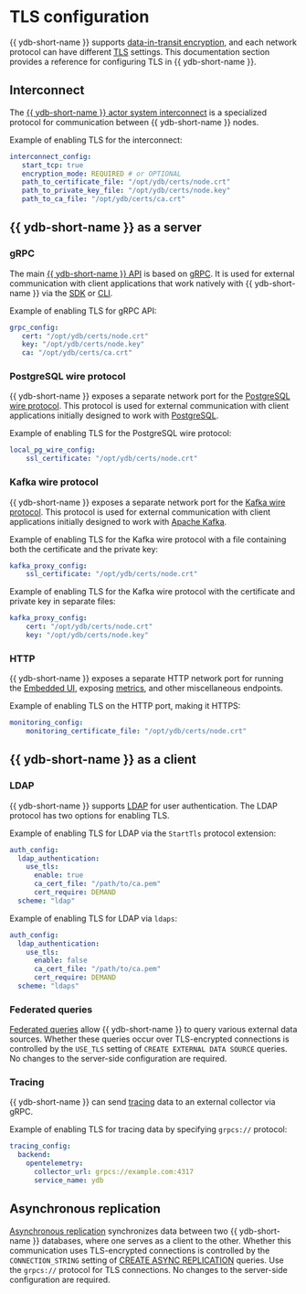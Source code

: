 # TLS configuration

{{ ydb-short-name }} supports [data-in-transit encryption](../../security/encryption/data-in-transit.md), and each network protocol can have different [TLS](https://en.wikipedia.org/wiki/Transport_Layer_Security) settings. This documentation section provides a reference for configuring TLS in {{ ydb-short-name }}.

## Interconnect

The [{{ ydb-short-name }} actor system interconnect](../../concepts/glossary.md#actor-system-interconnect) is a specialized protocol for communication between {{ ydb-short-name }} nodes.

Example of enabling TLS for the interconnect:

```yaml
interconnect_config:
   start_tcp: true
   encryption_mode: REQUIRED # or OPTIONAL
   path_to_certificate_file: "/opt/ydb/certs/node.crt"
   path_to_private_key_file: "/opt/ydb/certs/node.key"
   path_to_ca_file: "/opt/ydb/certs/ca.crt"
```

## {{ ydb-short-name }} as a server

### gRPC

The main [{{ ydb-short-name }} API](../../reference/ydb-sdk/overview-grpc-api.md) is based on [gRPC](https://grpc.io/). It is used for external communication with client applications that work natively with {{ ydb-short-name }} via the [SDK](../../reference/ydb-sdk/index.md) or [CLI](../../reference/ydb-cli/index.md).

Example of enabling TLS for gRPC API:

```yaml
grpc_config:
   cert: "/opt/ydb/certs/node.crt"
   key: "/opt/ydb/certs/node.key"
   ca: "/opt/ydb/certs/ca.crt"
```

### PostgreSQL wire protocol

{{ ydb-short-name }} exposes a separate network port for the [PostgreSQL wire protocol](../../postgresql/intro.md). This protocol is used for external communication with client applications initially designed to work with [PostgreSQL](https://www.postgresql.org/).

Example of enabling TLS for the PostgreSQL wire protocol:

```yaml
local_pg_wire_config:
    ssl_certificate: "/opt/ydb/certs/node.crt"
```

### Kafka wire protocol

{{ ydb-short-name }} exposes a separate network port for the [Kafka wire protocol](../../reference/kafka-api/index.md). This protocol is used for external communication with client applications initially designed to work with [Apache Kafka](https://kafka.apache.org/).

Example of enabling TLS for the Kafka wire protocol with a file containing both the certificate and the private key:

```yaml
kafka_proxy_config:
    ssl_certificate: "/opt/ydb/certs/node.crt"
```

Example of enabling TLS for the Kafka wire protocol with the certificate and private key in separate files:

```yaml
kafka_proxy_config:
    cert: "/opt/ydb/certs/node.crt"
    key: "/opt/ydb/certs/node.key"
```

### HTTP

{{ ydb-short-name }} exposes a separate HTTP network port for running the [Embedded UI](../../reference/embedded-ui/index.md), exposing [metrics](../../devops/observability/monitoring.md), and other miscellaneous endpoints.

Example of enabling TLS on the HTTP port, making it HTTPS:

```yaml
monitoring_config:
    monitoring_certificate_file: "/opt/ydb/certs/node.crt"
```

## {{ ydb-short-name }} as a client

### LDAP

{{ ydb-short-name }} supports [LDAP](../../security/authentication.md#ldap) for user authentication. The LDAP protocol has two options for enabling TLS.

Example of enabling TLS for LDAP via the `StartTls` protocol extension:

```yaml
auth_config:
  ldap_authentication:
    use_tls:
      enable: true
      ca_cert_file: "/path/to/ca.pem"
      cert_require: DEMAND
  scheme: "ldap"
```

Example of enabling TLS for LDAP via `ldaps`:

```yaml
auth_config:
  ldap_authentication:
    use_tls:
      enable: false
      ca_cert_file: "/path/to/ca.pem"
      cert_require: DEMAND
  scheme: "ldaps"
```

### Federated queries

[Federated queries](../../concepts/federated_query/index.md) allow {{ ydb-short-name }} to query various external data sources. Whether these queries occur over TLS-encrypted connections is controlled by the `USE_TLS` setting of `CREATE EXTERNAL DATA SOURCE` queries. No changes to the server-side configuration are required.

### Tracing

{{ ydb-short-name }} can send [tracing](../../reference/observability/tracing/setup.md) data to an external collector via gRPC.

Example of enabling TLS for tracing data by specifying `grpcs://` protocol:

```yaml
tracing_config:
  backend:
    opentelemetry:
      collector_url: grpcs://example.com:4317
      service_name: ydb
```

## Asynchronous replication

[Asynchronous replication](../../concepts/async-replication.md) synchronizes data between two {{ ydb-short-name }} databases, where one serves as a client to the other. Whether this communication uses TLS-encrypted connections is controlled by the `CONNECTION_STRING` setting of [CREATE ASYNC REPLICATION](../../yql/reference/syntax/create-async-replication.md) queries. Use the `grpcs://` protocol for TLS connections. No changes to the server-side configuration are required.
